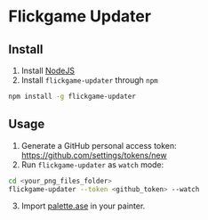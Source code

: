 # Flickgame Updater


## Install

1. Install [NodeJS](https://nodejs.org/en/)
2. Install `flickgame-updater` through `npm`
```bash
npm install -g flickgame-updater
```

## Usage

1. Generate a GitHub personal access token: https://github.com/settings/tokens/new
2. Run `flickgame-updater` as `watch` mode:
```bash
cd <your_png_files_folder>
flickgame-updater --token <github_token> --watch
```
3. Import [palette.ase](https://github.com/houkanshan/flickgame-updater/raw/master/palette.ase) in your painter.
